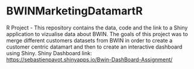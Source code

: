 # BWINMarketingDatamartR
R Project - This repository contains the data, code and the link to a Shiny application to vizualise data about BWIN. The goals of this project was to merge different customers datasets from BWIN in order to create a customer centric datamart and then to create an interactive dashboard using Shiny.
Shiny Dashboard link: https://sebastienpavot.shinyapps.io/Bwin-DashBoard-Assignment/

